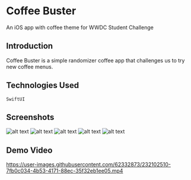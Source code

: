 # Coffee Buster
An iOS app with coffee theme for WWDC Student Challenge

## Introduction
Coffee Buster is a simple randomizer coffee app that challenges us to try new coffee menus. 

## Technologies Used
`SwiftUI`

## Screenshots
![alt text](https://github.com/Dzulfikar-git/wwdc2023-coffeebuster/blob/master/Readme%20Assets/Screenshots/screen-1.jpg "Screen 1")
![alt text](https://github.com/Dzulfikar-git/wwdc2023-coffeebuster/blob/master/Readme%20Assets/Screenshots/screen-2.jpg "Screen 1")
![alt text](https://github.com/Dzulfikar-git/wwdc2023-coffeebuster/blob/master/Readme%20Assets/Screenshots/screen-3.jpg "Screen 1")
![alt text](https://github.com/Dzulfikar-git/wwdc2023-coffeebuster/blob/master/Readme%20Assets/Screenshots/screen-4.jpg "Screen 1")
![alt text](https://github.com/Dzulfikar-git/wwdc2023-coffeebuster/blob/master/Readme%20Assets/Screenshots/screen-5.jpg "Screen 1")

## Demo Video
https://user-images.githubusercontent.com/62332873/232102510-7fb0c034-4b53-4171-88ec-35f32eb1ee05.mp4

